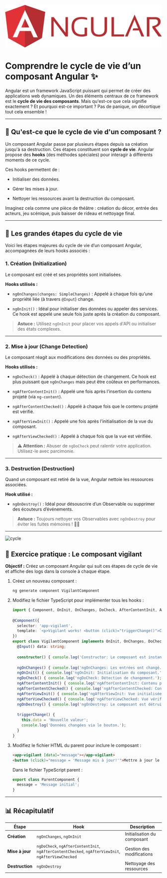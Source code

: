 ![GIT](image/angular.svg)
# Comprendre le cycle de vie d’un composant Angular ✨

Angular est un framework JavaScript puissant qui permet de créer des applications web dynamiques. Un des éléments centraux de ce framework est le **cycle de vie des composants**. Mais qu'est-ce que cela signifie exactement ? Et pourquoi est-ce important ? Pas de panique, on décortique tout cela ensemble !

---

## 🔹 Qu'est-ce que le cycle de vie d'un composant ?

Un composant Angular passe par plusieurs étapes depuis sa création jusqu'à sa destruction. Ces étapes constituent son **cycle de vie**. Angular propose des **hooks** (des méthodes spéciales) pour interagir à différents moments de ce cycle.

Ces hooks permettent de :

- Initialiser des données.
    
- Gérer les mises à jour.
    
- Nettoyer les ressources avant la destruction du composant.
    

Imaginez cela comme une pièce de théâtre : création du décor, entrée des acteurs, jeu scénique, puis baisser de rideau et nettoyage final.

---

## 🌱 Les grandes étapes du cycle de vie

Voici les étapes majeures du cycle de vie d’un composant Angular, accompagnées de leurs hooks associés :

### 1. **Création (Initialization)**

Le composant est créé et ses propriétés sont initialisées.

**Hooks utilisés :**

- `ngOnChanges(changes: SimpleChanges)` : Appelé à chaque fois qu’une propriété liée (à travers `@Input`) change.
    
- `ngOnInit()` : Idéal pour initialiser des données ou appeler des services. Ce hook est appelé une seule fois juste après la création du composant.
    

> **Astuce :** Utilisez `ngOnInit` pour placer vos appels d'API ou initialiser des états complexes.

---

### 2. **Mise à jour (Change Detection)**

Le composant réagit aux modifications des données ou des propriétés.

**Hooks utilisés :**

- `ngDoCheck()` : Appelé à chaque détection de changement. Ce hook est plus puissant que `ngOnChanges` mais peut être coûteux en performances.
    
- `ngAfterContentInit()` : Appelé une fois après l’insertion du contenu projeté (via `ng-content`).
    
- `ngAfterContentChecked()` : Appelé à chaque fois que le contenu projeté est vérifié.
    
- `ngAfterViewInit()` : Appelé une fois après l’initialisation de la vue du composant.
    
- `ngAfterViewChecked()` : Appelé à chaque fois que la vue est vérifiée.
    

> **⚠ Attention :** Abuser de `ngDoCheck` peut ralentir votre application. Utilisez-le avec parcimonie.

---

### 3. **Destruction (Destruction)**

Quand un composant est retiré de la vue, Angular nettoie les ressources associées.

**Hook utilisé :**

- `ngOnDestroy()` : Idéal pour désouscrire d’un Observable ou supprimer des écouteurs d’événements.
    

> **Astuce :** Toujours nettoyer vos Observables avec `ngOnDestroy` pour éviter les fuites mémoires ! 🕵️‍♂️

---
![cycle](angular-component-lifecycle.png)

## 🔧 Exercice pratique : Le composant vigilant

**Objectif :** Créez un composant Angular qui suit ces étapes de cycle de vie et affiche des logs dans la console à chaque étape.

1. Créez un nouveau composant :
    
    ```bash
    ng generate component VigilantComponent
    ```
    
2. Modifiez le fichier TypeScript pour implémenter tous les hooks :
    
    ```typescript
    import { Component, OnInit, OnChanges, DoCheck, AfterContentInit, AfterContentChecked, AfterViewInit, AfterViewChecked, OnDestroy, Input } from '@angular/core';
    
    @Component({
      selector: 'app-vigilant',
      template: `<p>Vigilant works! <button (click)="triggerChange()">Changer les données</button></p>`
    })
    export class VigilantComponent implements OnInit, OnChanges, DoCheck, AfterContentInit, AfterContentChecked, AfterViewInit, AfterViewChecked, OnDestroy {
      @Input() data: string;
    
      constructor() { console.log('Constructor: Le composant est instancié.'); }
    
      ngOnChanges() { console.log('ngOnChanges: Les entrées ont changé.'); }
      ngOnInit() { console.log('ngOnInit: Initialisation du composant.'); }
      ngDoCheck() { console.log('ngDoCheck: Détection de changement.'); }
      ngAfterContentInit() { console.log('ngAfterContentInit: Contenu projeté initialisé.'); }
      ngAfterContentChecked() { console.log('ngAfterContentChecked: Contenu projeté vérifié.'); }
      ngAfterViewInit() { console.log('ngAfterViewInit: Vue initialisée.'); }
      ngAfterViewChecked() { console.log('ngAfterViewChecked: Vue vérifiée.'); }
      ngOnDestroy() { console.log('ngOnDestroy: Le composant est détruit.'); }
    
      triggerChange() {
        this.data = 'Nouvelle valeur';
        console.log('Données changées via le bouton.');
      }
    }
    ```
    
3. Modifiez le fichier HTML du parent pour inclure le composant :
    
    ```html
    <app-vigilant [data]="message"></app-vigilant>
    <button (click)="message = 'Message mis à jour!'">Mettre à jour le message</button>
    ```
    
    Dans le fichier TypeScript parent :
    
    ```typescript
    export class ParentComponent {
      message = 'Message initial';
    }
    ```
    

---

## 📊 Récapitulatif

|Étape|Hook|Description|
|---|---|---|
|**Création**|`ngOnChanges`, `ngOnInit`|Initialisation du composant|
|**Mise à jour**|`ngDoCheck`, `ngAfterContentInit`, `ngAfterContentChecked`, `ngAfterViewInit`, `ngAfterViewChecked`|Gestion des modifications|
|**Destruction**|`ngOnDestroy`|Nettoyage des ressources|
